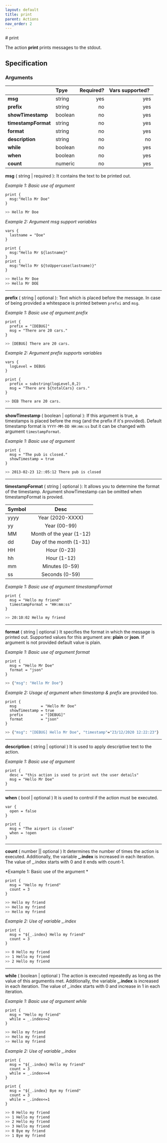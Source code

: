 ```yaml
---
layout: default
title: print
parent: Actions
nav_order: 2
---
```

<link rel="stylesheet" href="../../../assets/css/custom.css">
# print

The action **print** prints messages to the stdout.

## Specification

### Arguments 

|                 | Tpye      | Required?| Vars supported? |
|:----------------|:----------|---------:|----------------:|
| **msg**         | string    | yes      | yes             |
| **prefix**      | string    | no       | yes             |
| **showTimestamp** | boolean | no       | yes             |
| **timestampFormat** | string| no       | yes             |
| **format**      | string| no       | yes             |
| **description** | string    | no       | no              |
| **while**       | boolean   | no       | yes             |
| **when**        | boolean   | no       | yes             |
| **count**       | numeric   | no       | yes             |

**msg** ( string \| required ): It contains the text to be printed out. 

*Example 1: Basic use of argument*

```hcl
print { 
  msg:"Hello Mr Doe"
}
```

```bash
>> Hello Mr Doe
```

*Example 2: Argument msg support variables*

```hcl
vars {
  lastname = "Doe"
}

print { 
  msg:"Hello Mr ${lastname}"
}
print { 
  msg:"Hello Mr ${toUppercase(lastname)}"
}
```
```bash
>> Hello Mr Doe
>> Hello Mr DOE
```
--- 
**prefix** ( string \| optional ): Text which is placed before the message. In case of being provided a whitespace is printed betwen `prefxi` and `msg`.

*Example 1: Basic use of argument prefix* 

```hcl
print {
  prefix = "[DEBUG]"
  msg = "There are 20 cars."
}
```
```bash
>> [DEBUG] There are 20 cars.
```

*Example 2: Argument prefix supports variables*


```hcl
vars {
  logLevel = DEBUG
}

print {
  prefix = substring(logLevel,0,2)
  msg = "There are ${totalCars} cars."
}
```
```bash
>> DEB There are 20 cars.
```
--- 
**showTimestamp** ( boolean \| optional ): If this argument is true, a timestamps is placed before the msg (and the prefix if it's provided). Default timestamp format is `YYYY-MM-DD HH:mm:ss` but it can be changed with argument `timestampFormat`.

*Example 1: Basic use of argument* 

```hcl
print {
  msg = "The pub is closed."
  showTimestamp = true
}
```
```bash
>> 2013-02-23 12::05:12 There pub is closed 
```
--- 
**timestampFormat** ( string \| optional ):  It allows you to determine the format of the timestamp. Argument showTimestamp can be omitted when timestampFormat is provied.

| Symbol|      Desc     |
|-------|:-------------:|
| yyyy  | Year (2020-XXXX) | 
| yy    | Year (00-99)   | 
| MM    | Month of the year (1-12)   | 
| dd    | Day of the month (1-31)  | 
| HH    | Hour (0-23)   | 
| hh    | Hour (1-12)   | 
| mm    | Minutes (0-59)   | 
| ss    | Seconds (0-59)   | 


*Example 1: Basic use of argument timestampFormat* 

```hcl
print {
  msg = "Hello my friend"
  timestampFormat = "HH:mm:ss"
}
``` 
```bash
>> 20:10:02 Hello my friend
```
---
**format** ( string \| optional ) It specifies the format in which the message is  printed out.  Supported values for this argument are: **plain** or **json**. If
argument is not provided default value is plain.

*Example 1: Basic use of argument format* 

```hcl
print {
  msg = "Hello Mr Doe"  
  format = "json"
}
```

```bash
>> {"msg": "Hello Mr Doe"}
```
*Example 2: Usage of argument when timestamp & prefix* are provided too. 

```hcl
print {
  msg           = "Hello Mr Doe"
  showTimestamp = true  
  prefix        = "[DEBUG]"  
  format        = "json"
}
```

```bash
>> {"msg": "[DEBUG] Hello Mr Doe", "timestamp"="23/12/2020 12:22:23"}
```


--- 
**description** ( string \| optional )  It is used to apply descriptive text to  the action.

*Example 1: Basic use of argument* 

```hcl
print {
  desc = "this action is used to print out the user details"
  msg = "Hello Mr Doe"  
}
```
--- 
**when** ( bool | optional ) It is used to control if the action must be executed.

```hcl
var {
  open = false
}

print {
  msg = "The airport is closed"
  when = !open
}
```  
---
**count** ( number || optional ) It determines the number of times the action is executed. Additionally, the variable **_.index** is increased in each iteration. 
The value of _.index starts with 0 and it ends with count-1.

*Example 1: Basic use of the argument *
```hcl
print {
  msg = "Hello my friend"
  count = 3
}
```
```bash
>> Hello my friend
>> Hello my friend
>> Hello my friend
``` 

*Example 2: Use of variable _.index*

```hcl
print {
  msg = "${_.index} Hello my friend"
  count = 3
}
```
```bash
>> 0 Hello my friend
>> 1 Hello my friend
>> 2 Hello my friend
```
--- 
**while** ( boolean \| optional )  The action is executed repeatedly as long as the value of this argumentis met. Additionally, the variable **_.index** is increased in each iteration. The value of _.index starts with 0 and increase in 1 in each iteration.
 
*Example 1: Basic use of argument while*
```hcl
print {
  msg = "Hello my friend"
  while = _.index<=2
}
```
```bash
>> Hello my friend
>> Hello my friend
>> Hello my friend
``` 

*Example 2: Use of variable _.index*

```hcl
print {
  msg = "${_.index} Hello my friend"
  count = 3
  while = _.index<=4
}

print {
  msg = "${_.index} Bye my friend"
  count = 3
  while = _.index<=1
}
```
```bash
>> 0 Hello my friend
>> 1 Hello my friend
>> 2 Hello my friend
>> 3 Hello my friend
>> 0 Bye my friend
>> 1 Bye my friend
```